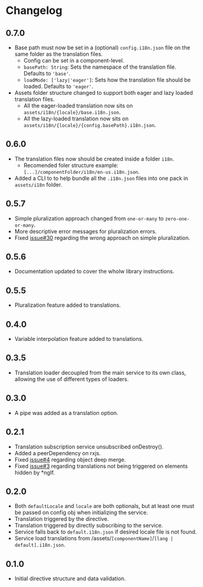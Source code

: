 # Changelog

## 0.7.0
- Base path must now be set in a (optional) ``` config.i18n.json ``` file on the same folder as the translation files.
  - Config can be set in a component-level.
  - ``` basePath: String ```: Sets the namespace of the translation file. Defaults to ``` 'base' ```.
  - ``` loadMode: ['lazy|'eager'] ```: Sets how the translation file should be loaded. Defaults to ``` 'eager' ```.
- Assets folder structure changed to support both eager and lazy loaded translation files.
  - All the eager-loaded translation now sits on ``` assets/i18n/{locale}/base.i18n.json ```.
  - All the lazy-loaded translation now sits on ``` assets/i18n/{locale}/{config.basePath}.i18n.json ```.

## 0.6.0
- The translation files now should be created inside a folder `i18n`.
  - Recomended foler structure example: `[...]/componentFolder/i18n/en-us.i18n.json`.
- Added a CLI to to help bundle all the `.i18n.json` files into one pack in `assets/i18n` folder.

## 0.5.7
- Simple pluralization approach changed from `one-or-many` to `zero-one-or-many`.
- More descriptive error messages for pluralization errors.
- Fixed [issue#30](https://github.com/rafapaulin/smarti18n/issues/30) regarding the wrong approach on simple pluralization.

## 0.5.6
- Documentation updated to cover the wholw library instructions.

## 0.5.5
- Pluralization feature added to translations.

## 0.4.0
- Variable interpolation feature added to translations.

## 0.3.5
- Translation loader decoupled from the main service to its own class, allowing the use of different types of loaders.

## 0.3.0
- A pipe was added as a translation option.

## 0.2.1
- Translation subscription service unsubscribed onDestroy().
- Added a peerDependency on rxjs.
- Fixed [issue#4](https://github.com/rafapaulin/smarti18n/issues/4) regarding object deep merge.
- Fixed [issue#3](https://github.com/rafapaulin/smarti18n/issues/3) regarding translations not being triggered on elements hidden by *ngIf.

## 0.2.0
- Both ```defaultLocale``` and ```locale``` are both optionals, but at least one must be passed on config obj when initializing the service.
- Translation triggered by the directive.
- Translation triggered by directly subscribing to the service.
- Service falls back to ```default.i18n.json``` if desired locale file is not found.
- Service load translations from /assets/```[componentName]```/```[lang | default].i18n.json```.

## 0.1.0
- Initial directive structure and data validation.
